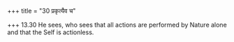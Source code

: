 +++
title = "30 प्रकृत्यैव च"

+++
13.30 He sees, who sees that all actions are performed by Nature alone
and that the Self is actionless.
